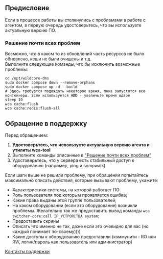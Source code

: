 ## Предисловие
Если в процессе работы вы столкнулись с проблемами в работе с агентом, в первую очередь удостоверьтесь, что вы используете актуальную версию ПО.  

### Решение почти всех проблем
Возможно, что в каком то из обновлений часть ресурсов не было обновлено, кеши не были очищены и т.д.     
Выполните следующие команды, что бы исключить возможные проблемы: 
```shell
cd /opt/wildcore-dms 
sudo docker compose down --remove-orphans
sudo docker compose up -d --build 
# Здесь требуется подождать некоторое время, пока запустятся все контейнеры. Если используется HDD - увеличьте время вдвое
sleep 10 
wca cache:flush
wca cache:redis:flush-all
```

## Обращение в поддержку

Перед обращением:    

1. **Удостоверьтесь, что используете актуальную версию агента и утилиты wca-tool**
2. Выполните команды описанные в ["Решение почти всех проблем"](#_2)      
3. Удостоверьтесь, что у сервера есть стабильный доступ к оборудованию (например, ping и snmpwalk)     

Если шаги выше не решили проблему, при обращении попытайтесь максимально описать действия, которые вызывают проблему, укажите:   

* Характеристики системы, на которой работает ПО
* Роль пользователя под которым проявляется ошибка;
* Какие права выданы этой группе пользователей;
* На каком оборудовании (если это оборудование) возникли проблемы. Желательно так же предоставить вывод команды `wca switcher-core:call IP_УСТРОЙСТВА system`;
* Предоставить скрины
* Описать что именно не так, даже если это очевидно для вас (но каждый понимает по-своему))))   
* Какие доступы к оборудованию предоставили (коммунити - RO или RW, логин/пароль как пользователь или администратор)   

[Контакты поддержки](/contact/contacts/#_2)
